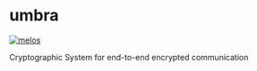 # umbra

[![melos](https://img.shields.io/badge/maintained%20with-melos-f700ff.svg?style=flat-square)](https://github.com/invertase/melos)

Cryptographic System for end-to-end encrypted communication
